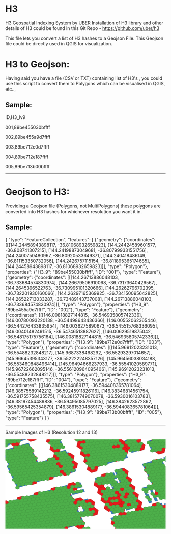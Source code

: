 # H3
H3 Geospatial Indexing System by UBER
Installation of H3 library and other details of H3 could be found in this Git Repo - https://github.com/uber/h3


This file lets you convert a list of H3 hashes to a Geojson File.
This Geojson file could be directly used in QGIS for visualization.


# H3 to Geojson:

Having said you have a file (CSV or TXT) containing list of H3's , you could use this script to convert them to Polygons which can be visualised in QGIS, etc..,

Sample:
-----

ID,H3_lv9

001,89be455030bffff

002,89be455a9d7ffff

003,89be712e0d7ffff

004,89be712e187ffff

005,89be713b00bffff

-----


# Geojson to H3:

Providing a Geojson file (Polygons, not MultiPolygons) these polygons are converted into H3 hashes for whichever resolution you want it in.

Sample:
-----

{ "type": "FeatureCollection", "features": [ 
{"geometry": {"coordinates": [[[144.24458943898117, -36.81068932659823], [144.24424589601577, -36.808741307215], [144.24198873049681, -36.807999331551756], [144.2400750480967, -36.80920533649371], [144.240418486149, -36.811153350732056], [144.2426757115154, -36.811895365174685], [144.24458943898117, -36.81068932659823]]], "type": "Polygon"}, "properties": {"H3_9": "89be455030bffff", "ID": "001"}, "type": "Feature"},
{"geometry": {"coordinates": [[[144.26713886048103, -36.733684574830974], [144.26679506910068, -36.73173640426567], [144.2645396522763, -36.730995101320666], [144.26262796702395, -36.732201930160066], [144.26297165369925, -36.734150095642825], [144.26522713033287, -36.73489143737008], [144.26713886048103, -36.733684574830974]]], "type": "Polygon"}, "properties": {"H3_9": "89be455a9d7ffff", "ID": "002"}, "type": "Feature"},
{"geometry": {"coordinates": [[[146.00818827144815, -36.546935805742336], [146.00780093220138, -36.54498643436366], [146.00552062365446, -36.544276433835954], [146.0036275890673, -36.545515768336095], [146.00401482491515, -36.54746513887627], [146.00629519875042, -36.548175175756164], [146.00818827144815, -36.546935805742336]]], "type": "Polygon"}, "properties": {"H3_9": "89be712e0d7ffff", "ID": "003"}, "type": "Feature"},
{"geometry": {"coordinates": [[[145.96912023231013, -36.55488232848217], [145.9687338468292, -36.55293297014657], [145.96645395343177, -36.552222248357126], [145.96456038034188, -36.553460848496414], [145.96494666237933, -36.55541020589771], [145.96722662095146, -36.556120964095406], [145.96912023231013, -36.55488232848217]]], "type": "Polygon"}, "properties": {"H3_9": "89be712e187ffff", "ID": "004"}, "type": "Feature"},
{"geometry": {"coordinates": [[[146.38615304889177, -36.594408365781064], [146.38575589142212, -36.59245911826116], [146.38346814561754, -36.591755758435575], [146.38157749070078, -36.5930016103783], [146.38197454489836, -36.59495085797025], [146.3842623572862, -36.59565425354879], [146.38615304889177, -36.594408365781064]]], "type": "Polygon"}, "properties": {"H3_9": "89be713b00bffff", "ID": "005"}, "type": "Feature"} ] }

-----


Sample Images of H3 (Resolution 12 and 13)

![Test Image 4](https://github.com/kapil-grv/H3/blob/master/H3-lv12_13_sample.png)
